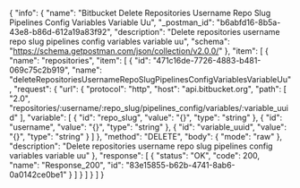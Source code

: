 {
  "info": {
    "name": "Bitbucket Delete Repositories Username Repo Slug Pipelines Config Variables Variable Uu",
    "_postman_id": "b6abfd16-8b5a-43e8-b86d-612a19a83f92",
    "description": "Delete repositories username repo slug pipelines config variables variable uu",
    "schema": "https://schema.getpostman.com/json/collection/v2.0.0/"
  },
  "item": [
    {
      "name": "repositories",
      "item": [
        {
          "id": "471c16de-7726-4883-b481-069c75c2b919",
          "name": "deleteRepositoriesUsernameRepoSlugPipelinesConfigVariablesVariableUu",
          "request": {
            "url": {
              "protocol": "http",
              "host": "api.bitbucket.org",
              "path": [
                "2.0",
                "repositories/:username/:repo_slug/pipelines_config/variables/:variable_uuid"
              ],
              "variable": [
                {
                  "id": "repo_slug",
                  "value": "{}",
                  "type": "string"
                },
                {
                  "id": "username",
                  "value": "{}",
                  "type": "string"
                },
                {
                  "id": "variable_uuid",
                  "value": "{}",
                  "type": "string"
                }
              ]
            },
            "method": "DELETE",
            "body": {
              "mode": "raw"
            },
            "description": "Delete repositories username repo slug pipelines config variables variable uu"
          },
          "response": [
            {
              "status": "OK",
              "code": 200,
              "name": "Response_200",
              "id": "83e15855-b62b-4741-8ab6-0a0142ce0be1"
            }
          ]
        }
      ]
    }
  ]
}